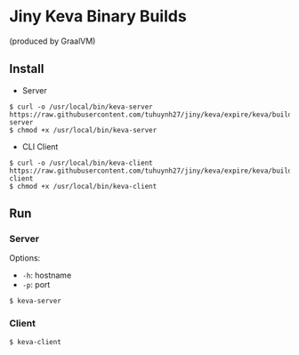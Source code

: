 # Jiny Keva Binary Builds

(produced by GraalVM)

## Install

- Server

```shell
$ curl -o /usr/local/bin/keva-server https://raw.githubusercontent.com/tuhuynh27/jiny/keva/expire/keva/builds/macOS_x86/keva-server
$ chmod +x /usr/local/bin/keva-server
```

- CLI Client

```shell
$ curl -o /usr/local/bin/keva-client https://raw.githubusercontent.com/tuhuynh27/jiny/keva/expire/keva/builds/macOS_x86/keva-client
$ chmod +x /usr/local/bin/keva-client
```

## Run

### Server
Options:
- ```-h```: hostname
- ```-p```: port

```shell
$ keva-server
```

### Client

```shell
$ keva-client
```